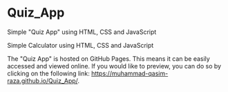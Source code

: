 # Quiz_App
Simple "Quiz App" using HTML, CSS and JavaScript

Simple Calculator using HTML, CSS and JavaScript

The "Quiz App" is hosted on GitHub Pages. This means it can be easily accessed and viewed online. If you would like to preview, you can do so by clicking on the following link: https://muhammad-qasim-raza.github.io/Quiz_App/.
